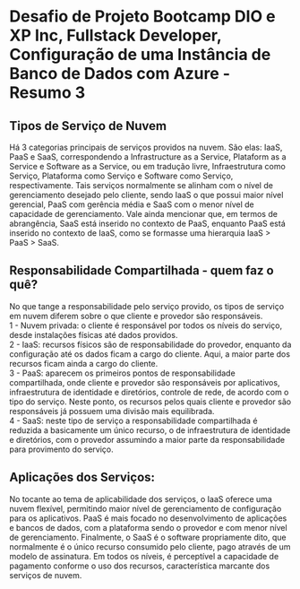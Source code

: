# Desafio de Projeto Bootcamp DIO e XP Inc, Fullstack Developer, Configuração de uma Instância de Banco de Dados com Azure - Resumo 3

## Tipos de Serviço de Nuvem

Há 3 categorias principais de serviços providos na nuvem. São elas: IaaS, PaaS e SaaS, correspondendo a Infrastructure as a Service, Plataform as a Service e Software as a Service, ou em tradução livre, Infraestrutura como Serviço, Plataforma como Serviço e Software como Serviço, respectivamente. Tais serviços normalmente se alinham com o nível de gerenciamento desejado pelo cliente, sendo IaaS o que possui maior nível gerencial, PaaS com gerência média e SaaS com o menor nível de capacidade de gerenciamento. Vale ainda mencionar que, em termos de abrangência, SaaS está inserido no contexto de PaaS, enquanto PaaS está inserido no contexto de IaaS, como se formasse uma hierarquia IaaS > PaaS > SaaS.

## Responsabilidade Compartilhada - quem faz o quê?

No que tange a responsabilidade pelo serviço provido, os tipos de serviço em nuvem diferem sobre o que cliente e provedor são responsáveis. <br>
1 - Nuvem privada: o cliente é responsável por todos os níveis do serviço, desde instalações físicas até dados providos. <br>
2 - IaaS: recursos físicos são de responsabilidade do provedor, enquanto da configuração até os dados ficam a cargo do cliente. Aqui, a maior parte dos recursos ficam ainda a cargo do cliente.<br>
3 - PaaS: aparecem os primeiros pontos de responsabilidade compartilhada, onde cliente e provedor são responsáveis por aplicativos, infraestrutura de identidade e diretórios, controle de rede, de acordo com o tipo do serviço. Neste ponto, os recursos pelos quais cliente e provedor são responsáveis  já possuem uma divisão mais equilibrada. <br>
4 - SaaS: neste tipo de serviço a responsabilidade compartilhada é reduzida a basicamente um único recurso, o de infraestrutura de identidade e diretórios, com o provedor assumindo a maior parte da responsabilidade para provimento do serviço.

## Aplicações dos Serviços:

No tocante ao tema de aplicabilidade dos serviços, o IaaS oferece uma nuvem flexível, permitindo maior nível de gerenciamento de configuração para os aplicativos. PaaS é mais focado no desenvolvimento de aplicações e bancos de dados, com a plataforma sendo o provedor e com menor nível de gerenciamento. Finalmente, o SaaS é o software propriamente dito, que normalmente é o único recurso consumido pelo cliente, pago através de um modelo de assinatura. Em todos os níveis, é perceptível a capacidade de pagamento conforme o uso dos recursos, característica marcante dos serviços de nuvem.
